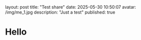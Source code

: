 layout: post
title:  "Test share"
date:   2025-05-30 10:50:07
avatar: /img/me_1.jpg
description: "Just a test"
published: true

# Hello
